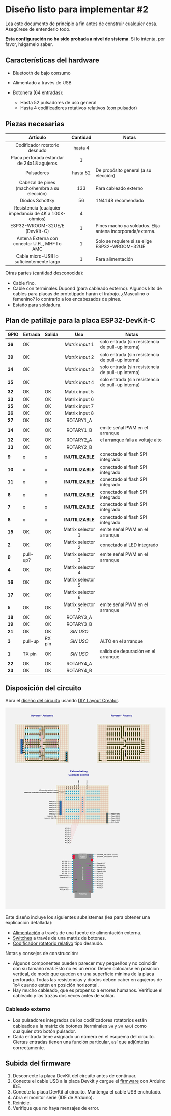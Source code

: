 # Diseño listo para implementar #2

Lea este documento de principio a fin antes de construir cualquier cosa. Asegúrese de entenderlo todo.

**Esta configuración no ha sido probada a nivel de sistema**. Si lo intenta, por favor, hágamelo saber.

## Características del hardware

- Bluetooth de bajo consumo

- Alimentado a través de USB

- Botonera (64 entradas):
  - Hasta 52 pulsadores de uso general
  - Hasta 4 codificadores rotativos relativos (con pulsador)

## Piezas necesarias

|                      **Artículo**                      | **Cantidad** | Notas                                                      |
| :----------------------------------------------------: | :----------: | ---------------------------------------------------------- |
|             Codificador rotatorio desnudo              |   hasta 4    |                                                            |
|       Placa perforada estándar de 24x18 agujeros       |      1       |                                                            |
|                       Pulsadores                       |   hasta 52   | De propósito general (a su elección)                       |
|     Cabezal de pines (macho/hembra a su elección)      |     133      | Para cableado externo                                      |
|                    Diodos Schottky                     |      56      | 1N4148 recomendado                                         |
| Resistencia (cualquier impedancia de 4K a 100K-ohmios) |      4       |                                                            |
|             ESP32-WROOM-32UE/E (DevKit-C)              |      1       | Pines macho ya soldados. Elija antena incorporada/externa. |
|     Antena Externa con conector U.FL, MHF I o AMC      |      1       | Solo se requiere si se elige ESP32-WROOM-32UE              |
|        Cable micro-USB lo suficientemente largo        |      1       | Para alimentación                                          |

Otras partes (cantidad desconocida):

- Cable fino.
- Cable con terminales Dupond (para cableado externo). Algunos kits de cables para placas de prototipado harán el trabajo. ¿Masculino o femenino? lo contrario a los encabezados de pines.
- Estaño para soldadura.


## Plan de patillaje para la placa ESP32-DevKit-C

| **GPIO** | **Entrada** | **Salida** |      **Uso**      | **Notas**                                         |
| -------- | ----------- | ---------- | :---------------: | ------------------------------------------------- |
| **36**   | OK          |            | _Matrix input_ 1  | solo entrada (sin resistencia de pull-up interna) |
| **39**   | OK          |            | _Matrix input_ 2  | solo entrada (sin resistencia de pull-up interna) |
| **34**   | OK          |            | _Matrix input_ 3  | solo entrada (sin resistencia de pull-up interna) |
| **35**   | OK          |            | _Matrix input_ 4  | solo entrada (sin resistencia de pull-up interna) |
| **32**   | OK          | OK         |  Matrix input 5   |                                                   |
| **33**   | OK          | OK         |  Matrix input 6   |                                                   |
| **25**   | OK          | OK         |  Matrix input 7   |                                                   |
| **26**   | OK          | OK         |  Matrix input 8   |                                                   |
| **27**   | OK          | OK         |     ROTARY1_A     |                                                   |
| **14**   | OK          | OK         |     ROTARY1_B     | emite señal PWM en el arranque                    |
| **12**   | OK          | OK         |     ROTARY2_A     | el arranque falla a voltaje alto                  |
| **13**   | OK          | OK         |     ROTARY2_B     |                                                   |
| **9**    | x           | x          | **INUTILIZABLE**  | conectado al flash SPI integrado                  |
| **10**   | x           | x          | **INUTILIZABLE**  | conectado al flash SPI integrado                  |
| **11**   | x           | x          | **INUTILIZABLE**  | conectado al flash SPI integrado                  |
| **6**    | x           | x          | **INUTILIZABLE**  | conectado al flash SPI integrado                  |
| **7**    | x           | x          | **INUTILIZABLE**  | conectado al flash SPI integrado                  |
| **8**    | x           | x          | **INUTILIZABLE**  | conectado al flash SPI integrado                  |
| **15**   | OK          | OK         | Matrix selector 1 | emite señal PWM en el arranque                    |
| **2**    | OK          | OK         | Matrix selector 2 | conectado al LED integrado                        |
| **0**    | pull-up?    | OK         | Matrix selector 3 | emite señal PWM en el arranque                    |
| **4**    | OK          | OK         | Matrix selector 4 |                                                   |
| **16**   | OK          | OK         | Matrix selector 5 |                                                   |
| **17**   | OK          | OK         | Matrix selector 6 |                                                   |
| **5**    | OK          | OK         | Matrix selector 7 | emite señal PWM en el arranque                    |
| **18**   | OK          | OK         |     ROTARY3_A     |                                                   |
| **19**   | OK          | OK         |     ROTARY3_B     |                                                   |
| **21**   | OK          | OK         |     _SIN USO_     |                                                   |
| **3**    | pull-up     | RX pin     |     _SIN USO_     | ALTO en el arranque                               |
| **1**    | TX pin      | OK         |     _SIN USO_     | salida de depuración en el arranque               |
| **22**   | OK          | OK         |     ROTARY4_A     |                                                   |
| **23**   | OK          | OK         |     ROTARY4_B     |                                                   |

## Disposición del circuito

Abra el [diseño del circuito](./setup2.diy) usando [DIY Layout Creator](https://github.com/bancika/diy-layout-creator).

![Diseño de circuito de configuración #2](./setup2.png)

Este diseño incluye los siguientes subsistemas (lea para obtener una explicación detallada):

- [Alimentación](../../subsystems/Power/Power_es.md) a través de una fuente de alimentación externa.
- [Switches](../../subsystems/Switches/Switches_es.md) a través de una matriz de botones.
- [Codificador rotatorio relativo](../../subsystems/RelativeRotaryEncoder/RelativeRotaryEncoder_es.md) tipo desnudo.

Notas y consejos de construcción:

- Algunos componentes pueden parecer muy pequeños y no coincidir con su tamaño real. Esto no es un error. Deben colocarse en posición vertical, de modo que queden en una superficie mínima de la placa perforada. Todas las resistencias y diodos deben caber en agujeros de 1x4 cuando estén en posición horizontal.
- Hay mucho cableado, que es propenso a errores humanos. Verifique el cableado y las trazas dos veces antes de soldar.

### Cableado externo

- Los pulsadores integrados de los codificadores rotatorios están cableados a la matriz de botones (terminales `SW` y `SW GND`) como cualquier otro botón pulsador.
- Cada entrada tiene asignado un número en el esquema del circuito. Ciertas entradas tienen una función particular, así que adjúntelas correctamente.

## Subida del firmware

1. Desconecte la placa DevKit del circuito antes de continuar.
2. Conecte el cable USB a la placa Devkit y cargue el [firmware](../../../../src/Firmware/Setup2/Setup2.ino) con Arduino IDE.
3. Conecte la placa DevKit al circuito. Mantenga el cable USB enchufado.
4. Abra el monitor serie (IDE de Arduino).
5. Reinicie.
6. Verifique que no haya mensajes de error.
